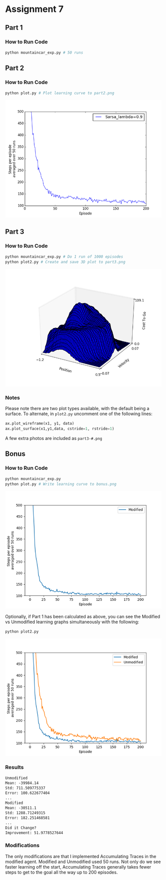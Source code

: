 # Assignment 7
## Part 1
### How to Run Code
``` python
python mountaincar_exp.py # 50 runs
```
## Part 2
### How to Run Code
```python
python plot.py # Plot learning curve to part2.png
```
![Part 2](part1and2/part2.png)
## Part 3
### How to Run Code
```python
python mountaincar_exp.py # Do 1 run of 1000 episodes
python plot2.py # Create and save 3D plot to part3.png
```

![Part 3](part3/part3.png)

### Notes
Please note there are two plot types available, with the default being a surface. To alternate, in `plot2.py` uncomment one of the following lines:
```python
ax.plot_wireframe(x1, y1, data)
ax.plot_surface(x1,y1,data, cstride=1, rstride=1)
```
A few extra photos are included as `part3-#.png`
## Bonus
### How to Run Code
```python 
python mountaincar_exp.py
python plot.py # Write learning curve to bonus.png
```
![Bonus](bonus/bonus.png)

Optionally, if Part 1 has been calculated as above, you can see the Modified vs Unmodified learning graphs simultaneously with the following:
```python
python plot2.py
```
![Bonus with Unmodified](bonus/bonus2.png)

### Results
```
Unmodified
Mean: -39984.14
Std: 711.509775337
Error: 100.622677404
...
Modified
Mean: -30511.1
Std: 1288.71249315
Error: 182.251468581
...
Did it Change?
Improvement: 51.9778527644
```

### Modifications

The only modifications are that I implemented Accumulating Traces in the modified agent. Modified and Unmodified used 50 runs. Not only do we see faster learning off the start, Accumulating Traces generally takes fewer steps to get to the goal all the way up to 200 episodes.